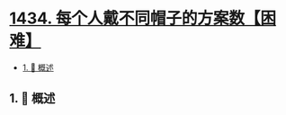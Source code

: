 # [1434. 每个人戴不同帽子的方案数【困难】](https://github.com/tnotesjs/TNotes.leetcode/tree/main/notes/1434.%20%E6%AF%8F%E4%B8%AA%E4%BA%BA%E6%88%B4%E4%B8%8D%E5%90%8C%E5%B8%BD%E5%AD%90%E7%9A%84%E6%96%B9%E6%A1%88%E6%95%B0%E3%80%90%E5%9B%B0%E9%9A%BE%E3%80%91)

<!-- region:toc -->

- [1. 📝 概述](#1--概述)

<!-- endregion:toc -->

## 1. 📝 概述
